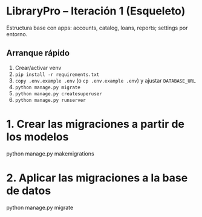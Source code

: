 # LibraryPro – Iteración 1 (Esqueleto)

Estructura base con apps: accounts, catalog, loans, reports; settings por entorno.

## Arranque rápido
1. Crear/activar venv
2. `pip install -r requirements.txt`
3. `copy .env.example .env` (o `cp .env.example .env`) y ajustar `DATABASE_URL`
4. `python manage.py migrate`
5. `python manage.py createsuperuser`
6. `python manage.py runserver`


# 1. Crear las migraciones a partir de los modelos
python manage.py makemigrations

# 2. Aplicar las migraciones a la base de datos
python manage.py migrate